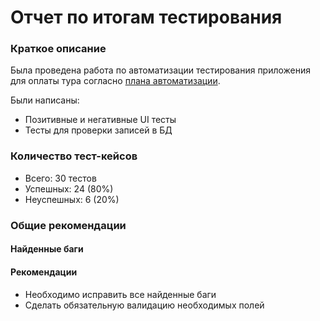 # Отчет по итогам тестирования
### Краткое описание
Была проведена работа по автоматизации тестирования приложения для оплаты тура согласно [плана автоматизации](Plan.md).  

Были написаны:
* Позитивные и негативные UI тесты
* Тесты для проверки записей в БД

### Количество тест-кейсов
* Всего: 30 тестов
* Успешных: 24 (80%)
* Неуспешных: 6 (20%)
  
### Общие рекомендации
#### Найденные баги




#### Рекомендации
* Необходимо исправить все найденные баги
* Сделать обязательную валидацию необходимых полей





